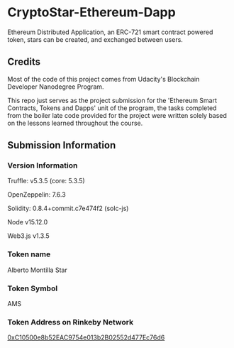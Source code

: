 # CryptoStar-Ethereum-Dapp
Ethereum Distributed Application, an ERC-721 smart contract powered token, stars can be created, and exchanged between users.

## Credits
Most of the code of this project comes from Udacity's Blockchain Developer Nanodegree Program. 

This repo just serves as the project submission for the 'Ethereum Smart Contracts, Tokens and Dapps' unit of the program, the tasks completed from the boiler late code provided for the project were written solely based on the lessons learned throughout the course.

## Submission Information

### Version Information
Truffle: v5.3.5 (core: 5.3.5)

OpenZeppelin: 7.6.3

Solidity: 0.8.4+commit.c7e474f2 (solc-js)

Node v15.12.0

Web3.js v1.3.5

### Token name
Alberto Montilla Star

### Token Symbol
AMS

### Token Address on Rinkeby Network
[0xC10500e8b52EAC9754e013b2B02552d477Ec76d6](https://rinkeby.etherscan.io/address/0xc10500e8b52eac9754e013b2b02552d477ec76d6)
